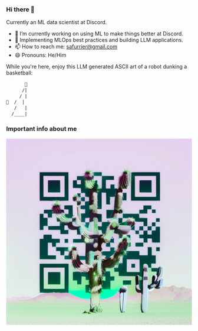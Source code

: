 ### Hi there 👋

Currently an ML data scientist at Discord.  

- 🔭 I’m currently working on using ML to make things better at Discord. 
- 🌱 Implementing MLOps best practices and building LLM applications. 
- 📫 How to reach me: <a href="mailto:safurrier@gmail.com">safurrier@gmail.com</a>
- 😄 Pronouns: He/Him

While you're here, enjoy this LLM generated ASCII art of a robot dunking a basketball:

```
       🤖
      /|
     / |
🏀  /  |
   /   |
  /____|
```

### Important info about me
<img src="about-me-important-info.png" alt="Important info about me" style="filter: hue-rotate(90deg);">


